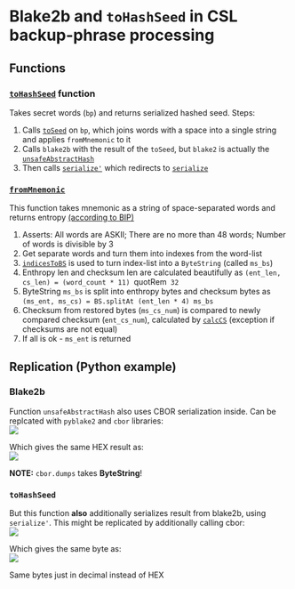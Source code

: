 # Blake2b and `toHashSeed` in CSL backup-phrase processing

## Functions

### [`toHashSeed`](https://github.com/input-output-hk/cardano-sl/blob/89c3266a0a3af0b5071d5aa162dfbec8e3204086/wallet/src/Pos/Util/BackupPhrase.hs#L65) function
Takes secret words (`bp`) and returns serialized hashed seed. Steps:

1. Calls [`toSeed`](https://github.com/input-output-hk/cardano-sl/blob/89c3266a0a3af0b5071d5aa162dfbec8e3204086/wallet/src/Pos/Util/BackupPhrase.hs#L62) on `bp`, which joins words with a space into a single string and applies `fromMnemonic` to it
2. Calls `blake2b` with the result of the `toSeed`, but `blake2` is actually the [`unsafeAbstractHash`](https://github.com/input-output-hk/cardano-sl/blob/447486e284d006f6d3ac2f7f55115baf18e00efe/crypto/Pos/Crypto/Hashing.hs#L144)
3. Then calls [`serialize'`](https://github.com/input-output-hk/cardano-sl/blob/8d25c2ad3ca2354af8f8c43a2972d1b9a31bf440/binary/Pos/Binary/Class/Primitive.hs#L67) which redirects to [`serialize`](https://github.com/input-output-hk/cardano-sl/blob/8d25c2ad3ca2354af8f8c43a2972d1b9a31bf440/binary/Pos/Binary/Class/Primitive.hs#L57)

### [`fromMnemonic`](https://github.com/input-output-hk/cardano-sl/blob/89c3266a0a3af0b5071d5aa162dfbec8e3204086/wallet/src/Pos/Util/Mnemonics.hs#L68)
This function takes mnemonic as a string of space-separated words and returns entropy [(according to BIP)](https://github.com/bitcoin/bips/blob/master/bip-0039.mediawiki)

1. Asserts: All words are ASKII; There are no more than 48 words; Number of words is divisible by 3
2. Get separate words and turn them into indexes from the word-list
3. [`indicesToBS`](https://github.com/input-output-hk/cardano-sl/blob/89c3266a0a3af0b5071d5aa162dfbec8e3204086/wallet/src/Pos/Util/Mnemonics.hs#L122) is used to turn index-list into a `ByteString` (called `ms_bs`)
4. Enthropy len and checksum len are calculated beautifully as `(ent_len, cs_len) = (word_count * 11) `quotRem` 32`
5. ByteString `ms_bs` is split into enthropy bytes and checksum bytes as `(ms_ent, ms_cs) = BS.splitAt (ent_len * 4) ms_bs`
6. Checksum from restored bytes (`ms_cs_num`) is compared to newly compared checksum (`ent_cs_num`), calculated by [`calcCS`](https://github.com/input-output-hk/cardano-sl/blob/89c3266a0a3af0b5071d5aa162dfbec8e3204086/wallet/src/Pos/Util/Mnemonics.hs#L89) (exception if checksums are not equal)
7. If all is ok - `ms_ent` is returned

## Replication (Python example)

### Blake2b
Function `unsafeAbstractHash` also uses CBOR serialization inside. Can be replcated with `pyblake2` and `cbor` libraries:<br/>
![](https://i.imgur.com/afQegQb.png)

Which gives the same HEX result as:<br/>
![](https://i.imgur.com/OKGu6cT.png)

**NOTE:** `cbor.dumps` takes **ByteString**!

### `toHashSeed`
But this function **also** additionally serializes result from blake2b, using `serialize'`. This might be replicated by additionally calling cbor:<br/>
![](https://i.imgur.com/4A1ZkaB.png)

Which gives the same byte as:<br/>
![](https://i.imgur.com/oXkneVX.png)

Same bytes just in decimal instead of HEX
